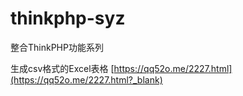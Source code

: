# thinkphp-syz
整合ThinkPHP功能系列


生成csv格式的Excel表格 [https://qq52o.me/2227.html](https://qq52o.me/2227.html?_blank)
